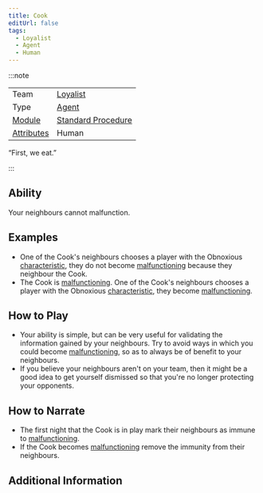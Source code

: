```yaml
---
title: Cook
editUrl: false
tags:
  - Loyalist
  - Agent
  - Human
---
```


:::note


|                                     |                                                     |
| ----------------------------------- | --------------------------------------------------- |
| Team                                | [Loyalist](/swtcpedia/loyalist)                     |
| Type                                | [Agent](/swtcpedia/agent)                           |
| [Module](/swtcpedia/module)         | [Standard Procedure](/swtcpedia/standard-procedure) |
| [Attributes](/swtcpedia/attributes) | Human                                               |

“First, we eat.”

:::

## Ability

Your neighbours cannot malfunction.

## Examples

* One of the Cook's neighbours chooses a player with the Obnoxious [characteristic](/swtcpedia/characteristic), they do not become [malfunctioning](/swtcpedia/malfunctioning) because they neighbour the Cook.
* The Cook is [malfunctioning](/swtcpedia/malfunctioning). One of the Cook's neighbours chooses a player with the Obnoxious [characteristic](/swtcpedia/characteristic), they become [malfunctioning](/swtcpedia/malfunctioning).

## How to Play

* Your ability is simple, but can be very useful for validating the information gained by your neighbours. Try to avoid ways in which you could become [malfunctioning](/swtcpedia/malfunctioning), so as to always be of benefit to your neighbours.
* If you believe your neighbours aren't on your team, then it might be a good idea to get yourself dismissed so that you're no longer protecting your opponents.

## How to Narrate

* The first night that the Cook is in play mark their neighbours as immune to [malfunctioning](/swtcpedia/malfunctioning).
* If the Cook becomes [malfunctioning](/swtcpedia/malfunctioning) remove the immunity from their neighbours.

## Additional Information
